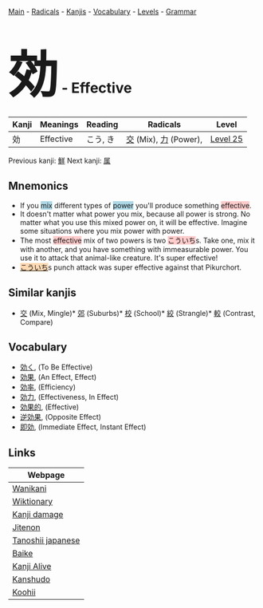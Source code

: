 <style> bigfont {font-size: 100px}</style>
[Main](../README.md) -
[Radicals](../radicals.md) -
[Kanjis](../kanjis.md) -
[Vocabulary](../vocabulary.md) -
[Levels](../levels.md) -
[Grammar](../grammar.md)
# <bigfont> 効</bigfont> - Effective 

| Kanji | Meanings | Reading | Radicals | Level |
| --- | --- | --- | --- | --- |
| 効 | Effective | こう, き | [交](../radicals/交.md) (Mix), [力](../radicals/力.md) (Power),  | [Level 25](../levels/wk_level25.md) |

Previous kanji: [鮮](鮮.md) Next kanji: [属](属.md) 

## Mnemonics
 * If you <span style="background-color:#ADD8E6"> mix</span> different types of <span style="background-color:#ADD8E6"> power</span> you'll produce something <span style="background-color:#ffcccb"> effective</span>.
* It doesn't matter what power you mix, because all power is strong. No matter what you use this mixed power on, it will be effective. Imagine some situations where you mix power with power. 
* The most <span style="background-color:#ffcccb"> effective</span> mix of two powers is two <span style="background-color:#ffcccb"> こういち</span>s. Take one, mix it with another, and you have something with immeasurable power. You use it to attack that animal-like creature. It's super effective!
* <span style="background-color:#fed8b1"> [こういち](https://jisho.org/search/こういち)</span>s punch attack was super effective against that Pikurchort.


## Similar kanjis
 * [交](交.md) (Mix, Mingle)* [郊](郊.md) (Suburbs)* [校](校.md) (School)* [絞](絞.md) (Strangle)* [較](較.md) (Contrast, Compare)


## Vocabulary
 * [効く](../vocabulary/効.md), (To Be Effective)
* [効果](../vocabulary/効.md), (An Effect, Effect)
* [効率](../vocabulary/効.md), (Efficiency)
* [効力](../vocabulary/効.md), (Effectiveness, In Effect)
* [効果的](../vocabulary/効.md), (Effective)
* [逆効果](../vocabulary/効.md), (Opposite Effect)
* [即効](../vocabulary/効.md), (Immediate Effect, Instant Effect)



## Links 

| Webpage |
| --- |
| [Wanikani          ](https://www.wanikani.com/kanji/効) |
| [Wiktionary        ](https://en.wiktionary.org/wiki/効) |
| [Kanji damage      ](http://www.kanjidamage.com/kanji/search?utf8=✓&q=効) |
| [Jitenon           ](https://jitenon.com/kanji/効) |
| [Tanoshii japanese ](https://www.tanoshiijapanese.com/dictionary/kanji.cfm?k=効) |
| [Baike             ](https://baike.baidu.com/item/効) |
| [Kanji Alive       ](https://app.kanjialive.com/効) |
| [Kanshudo          ](https://www.kanshudo.com/searchmn?q=効) |
| [Koohii            ](https://kanji.koohii.com/study/kanji/効) |
